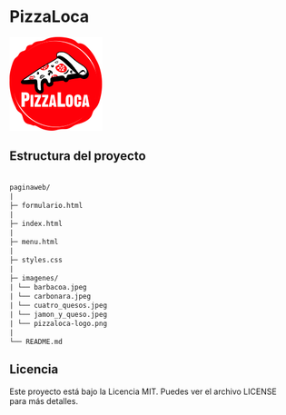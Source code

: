 # PizzaLoca
![Logo de PizzaLoca](/imagenes/pizzaloca-logo.png)

## Estructura del proyecto 
~~~

paginaweb/
|
├─ formulario.html
|
├─ index.html
|
├─ menu.html
|
├─ styles.css
|
├─ imagenes/
| └── barbacoa.jpeg
| └── carbonara.jpeg
| └── cuatro_quesos.jpeg
| └── jamon_y_queso.jpeg
| └── pizzaloca-logo.png
|
└── README.md

~~~

## Licencia

Este proyecto está bajo la Licencia MIT. Puedes ver el archivo LICENSE para más detalles.